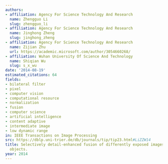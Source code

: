 ```yaml
---
authors:
- affiliation: Agency For Science Technology And Research
  name: Zhengguo Li
  slug: zhengguo_li
- affiliation: Agency For Science Technology And Research
  name: Jinghong Zheng
  slug: jinghong_zheng
- affiliation: Agency For Science Technology And Research
  name: Zijian Zhu
  url: https://academic.microsoft.com/author/3054660268/
- affiliation: Wuhan University Of Science And Technology
  name: Shiqian Wu
  slug: s_x_wu
date: '2014-08-19'
estimated_citations: 64
fields:
- bilateral filter
- pixel
- computer vision
- computational resource
- normalization
- fusion
- computer science
- artificial intelligence
- content adaptive
- intermediate image
- low dynamic range
in: IEEE Transactions on Image Processing
src: https://dblp.uni-trier.de/db/journals/tip/tip23.html#LiZZW14
title: Selectively detail-enhanced fusion of differently exposed images with moving
  objects.
year: 2014
---
```

